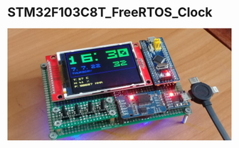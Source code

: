 # STM32F103C8T_FreeRTOS_Clock

![alt text](https://github.com/OlegDemk/STM32F103C8T_FreeRTOS_Clock/blob/main/Photo.jpg)
